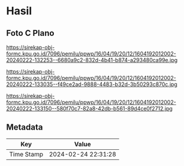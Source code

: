 # Hasil

## Foto C Plano

https://sirekap-obj-formc.kpu.go.id/7096/pemilu/ppwp/16/04/19/20/12/1604192012002-20240222-132253--6680a9c2-832d-4b41-b874-a293480ca99e.jpg

https://sirekap-obj-formc.kpu.go.id/7096/pemilu/ppwp/16/04/19/20/12/1604192012002-20240222-133035--f49ce2ad-9888-4483-b32d-3b50293c870c.jpg

https://sirekap-obj-formc.kpu.go.id/7096/pemilu/ppwp/16/04/19/20/12/1604192012002-20240222-133150--580f70c7-82a8-42db-b561-89d4ce0f2712.jpg


## Metadata

| Key        | Value               |
| ---------- | ------------------- |
| Time Stamp | 2024-02-24 22:31:28 |



